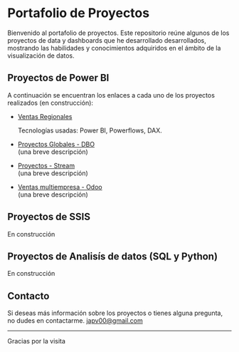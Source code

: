 # Portafolio de Proyectos

Bienvenido al portafolio de proyectos. Este repositorio reúne algunos de los proyectos de data y dashboards que he desarrollado desarrollados, mostrando las habilidades y conocimientos adquiridos en el ámbito de la visualización de datos.

## Proyectos de Power BI

A continuación se encuentran los enlaces a cada uno de los proyectos realizados (en construcción):

- [Ventas Regionales](https://github.com/japv00/data-portfolio/blob/main/VentasRegionales/ventasregionales.md)

  Tecnologías usadas: Power BI, Powerflows, DAX.

- [Proyectos Globales - DBO](#)  
  (una breve descripción)

- [Proyectos - Stream](#)  
  (una breve descripción)

- [Ventas multiempresa - Odoo](#)  
  (una breve descripción)
  
## Proyectos de SSIS
En construcción

## Proyectos de Analisís de datos (SQL y Python)
En construcción


## Contacto

Si deseas más información sobre los proyectos o tienes alguna pregunta, no dudes en contactarme.
japv00@gmail.com

---

Gracias por la visita
